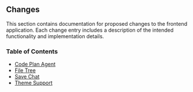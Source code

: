 ## Changes

This section contains documentation for proposed changes to the frontend application. Each change entry includes a description of the intended functionality and implementation details.

### Table of Contents

* [Code Plan Agent](./code-plan-agent.change.json)
* [File Tree](./file-tree.change.json)
* [Save Chat](./save-chat.change.json)
* [Theme Support](./theme-support.change.json)

